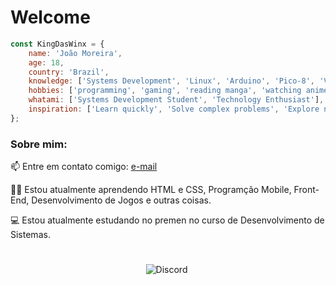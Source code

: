 # Welcome

<p align="center">
</p>

```javascript
const KingDasWinx = {
    name: 'João Moreira',
    age: 18,
    country: 'Brazil',
    knowledge: ['Systems Development', 'Linux', 'Arduino', 'Pico-8', 'VS Code', 'Hyprland', 'Arch Linux'],
    hobbies: ['programming', 'gaming', 'reading manga', 'watching anime', 'learning about technology'],
    whatami: ['Systems Development Student', 'Technology Enthusiast'],
    inspiration: ['Learn quickly', 'Solve complex problems', 'Explore new technologies']
};

```


<h3>Sobre mim:</h3>

<p align="left">
    📫 Entre em contato comigo: <a href = "mailto: jvnqsoumheroiking@gmail.com"> e-mail </a>
</p>

<p align="left">
    👨‍💻 Estou atualmente aprendendo HTML e CSS, Programção Mobile, Front-End, Desenvolvimento de Jogos e outras coisas.
</p>

<p align="left">
    💻 Estou atualmente estudando no premen no curso de Desenvolvimento de Sistemas.
</p>

#


<p align="center">
<img alt="Discord" src="https://img.shields.io/badge/Discord-KingDasWinx 3792-%237159c1?style=for-the-badge&logo=discord">
<img
</p>
